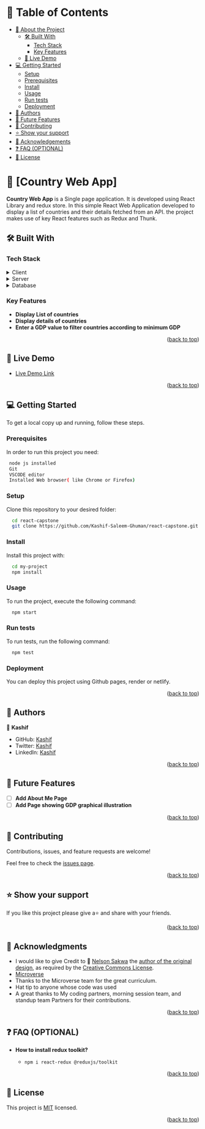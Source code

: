 <a name="readme-top"></a>

<!--
HOW TO USE:
This is an example of how you may give instructions on setting up your project locally.

Modify this file to match your project and remove sections that don't apply.

REQUIRED SECTIONS:
- Table of Contents
- About the Project
  - Built With
  - Live Demo
- Getting Started
- Authors
- Future Features
- Contributing
- Show your support
- Acknowledgements
- License

OPTIONAL SECTIONS:
- FAQ

After you're finished please remove all the comments and instructions!
-->

<!-- TABLE OF CONTENTS -->

# 📗 Table of Contents

- [📖 About the Project](#about-project)
  - [🛠 Built With](#built-with)
    - [Tech Stack](#tech-stack)
    - [Key Features](#key-features)
  - [🚀 Live Demo](#live-demo)
- [💻 Getting Started](#getting-started)
  - [Setup](#setup)
  - [Prerequisites](#prerequisites)
  - [Install](#install)
  - [Usage](#usage)
  - [Run tests](#run-tests)
  - [Deployment](#triangular_flag_on_post-deployment)
- [👥 Authors](#authors)
- [🔭 Future Features](#future-features)
- [🤝 Contributing](#contributing)
- [⭐️ Show your support](#support)
- [🙏 Acknowledgements](#acknowledgements)
- [❓ FAQ (OPTIONAL)](#faq)
- [📝 License](#license)

<!-- PROJECT DESCRIPTION -->

# 📖 [Country Web App] <a name="about-project"></a>

**Country Web App** is a Single page application. It is developed using React Library and redux store.  In this simple React Web Application developed to display a list of countries and their details fetched from an API. the project makes use of key React features such as Redux and Thunk.

## 🛠 Built With <a name="built-with"></a>

### Tech Stack <a name="tech-stack"></a>

<details>
  <summary>Client</summary>
  <ul>
    <li><a href="https://reactjs.org/">React.js</a></li>
  </ul>
</details>

<details>
  <summary>Server</summary>
  <ul>
    <li><a href="https://nodejs.com/">Node.js</a></li>
  </ul>
</details>

<details>
<summary>Database</summary>
  <ul>
    <li><a href="https://www.postgresql.org/">No DB</a></li>
  </ul>
</details>

<!-- Features -->

### Key Features <a name="key-features"></a>

- **Display List of countries**
- **Display details of countries**
- **Enter a GDP value to filter countries according to minimum GDP**

<p align="right">(<a href="#readme-top">back to top</a>)</p>

<!-- LIVE DEMO -->

## 🚀 Live Demo <a name="live-demo"></a>

- [Live Demo Link](https://kashifcountryapp.netlify.app/)

<p align="right">(<a href="#readme-top">back to top</a>)</p>

<!-- GETTING STARTED -->

## 💻 Getting Started <a name="getting-started"></a>

To get a local copy up and running, follow these steps.

### Prerequisites

In order to run this project you need:

```sh
 node js installed
 Git
 VSCODE editor
 Installed Web browser( like Chrome or Firefox)
```

### Setup

Clone this repository to your desired folder:

```sh
  cd react-capstone
  git clone https://github.com/Kashif-Saleem-Ghuman/react-capstone.git
```

### Install

Install this project with:

```sh
  cd my-project
  npm install
```

### Usage

To run the project, execute the following command:

```sh
  npm start
```

### Run tests

To run tests, run the following command:

```sh
  npm test
```

### Deployment

You can deploy this project using Github pages, render or netlify.

<!--
Example:

```sh

```
 -->

<p align="right">(<a href="#readme-top">back to top</a>)</p>

<!-- AUTHORS -->

## 👥 Authors <a name="authors"></a>

👤 **Kashif**

- GitHub: [Kashif](https://github.com/Kashif-Saleem-Ghuman)
- Twitter: [Kashif](https://twitter.com/Kashif14Saleem)
- LinkedIn: [Kashif](https://www.linkedin.com/in/kashifsaleemghuman/)
<p align="right">(<a href="#readme-top">back to top</a>)</p>

<!-- FUTURE FEATURES -->

## 🔭 Future Features <a name="future-features"></a>

- [ ] **Add About Me Page**
- [ ] **Add Page showing GDP graphical illustration**

<p align="right">(<a href="#readme-top">back to top</a>)</p>

<!-- CONTRIBUTING -->

## 🤝 Contributing <a name="contributing"></a>

Contributions, issues, and feature requests are welcome!

Feel free to check the [issues page](https://github.com/Kashif-Saleem-Ghuman/react-capstone/issues).

<p align="right">(<a href="#readme-top">back to top</a>)</p>

<!-- SUPPORT -->

## ⭐️ Show your support <a name="support"></a>

If you like this project please give a⭐️ and share with your friends.

<p align="right">(<a href="#readme-top">back to top</a>)</p>

<!-- ACKNOWLEDGEMENTS -->

## 🙏 Acknowledgments <a name="acknowledgements"></a>

- I would like to give Credit to 🙏 [Nelson Sakwa](https://www.behance.net/sakwadesignstudio) the [author of the original design](https://www.behance.net/gallery/31579789/Ballhead-App-(Free-PSDs)), as required by the [Creative Commons License](https://creativecommons.org/licenses/).
- [Microverse](https://www.microverse.org/)
- Thanks to the Microverse team for the great curriculum.
- Hat tip to anyone whose code was used
- A great thanks to My coding partners, morning session team, and standup team Partners for their contributions.

<p align="right">(<a href="#readme-top">back to top</a>)</p>

## ❓ FAQ (OPTIONAL) <a name="faq"></a>

- **How to install redux toolkit?**

  - `npm i react-redux @reduxjs/toolkit`

<p align="right">(<a href="#readme-top">back to top</a>)</p>

<!-- LICENSE -->

## 📝 License <a name="license"></a>

This project is [MIT](https://github.com/Kashif-Saleem-Ghuman/react-capstone/blob/main/LICENSE) licensed.

<p align="right">(<a href="#readme-top">back to top</a>)</p>
